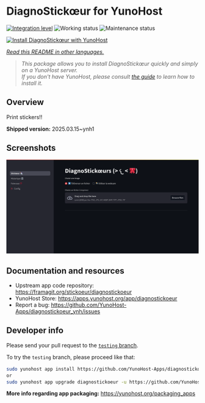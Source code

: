 <!--
N.B.: This README was automatically generated by <https://github.com/YunoHost/apps/tree/master/tools/readme_generator>
It shall NOT be edited by hand.
-->

# DiagnoStickœur for YunoHost

[![Integration level](https://apps.yunohost.org/badge/integration/diagnostickoeur)](https://ci-apps.yunohost.org/ci/apps/diagnostickoeur/)
![Working status](https://apps.yunohost.org/badge/state/diagnostickoeur)
![Maintenance status](https://apps.yunohost.org/badge/maintained/diagnostickoeur)

[![Install DiagnoStickœur with YunoHost](https://install-app.yunohost.org/install-with-yunohost.svg)](https://install-app.yunohost.org/?app=diagnostickoeur)

*[Read this README in other languages.](./ALL_README.md)*

> *This package allows you to install DiagnoStickœur quickly and simply on a YunoHost server.*  
> *If you don't have YunoHost, please consult [the guide](https://yunohost.org/install) to learn how to install it.*

## Overview

Print stickers!!


**Shipped version:** 2025.03.15~ynh1

## Screenshots

![Screenshot of DiagnoStickœur](./doc/screenshots/screenshot.png)

## Documentation and resources

- Upstream app code repository: <https://framagit.org/stickoeur/diagnostickoeur>
- YunoHost Store: <https://apps.yunohost.org/app/diagnostickoeur>
- Report a bug: <https://github.com/YunoHost-Apps/diagnostickoeur_ynh/issues>

## Developer info

Please send your pull request to the [`testing` branch](https://github.com/YunoHost-Apps/diagnostickoeur_ynh/tree/testing).

To try the `testing` branch, please proceed like that:

```bash
sudo yunohost app install https://github.com/YunoHost-Apps/diagnostickoeur_ynh/tree/testing --debug
or
sudo yunohost app upgrade diagnostickoeur -u https://github.com/YunoHost-Apps/diagnostickoeur_ynh/tree/testing --debug
```

**More info regarding app packaging:** <https://yunohost.org/packaging_apps>
